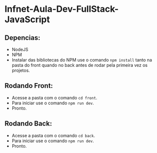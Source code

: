 # Infnet-Aula-Dev-FullStack-JavaScript

## Depencias:
- NodeJS
- NPM
- Instalar das bibliotecas do NPM use o comando ```npm install``` tanto na pasta do front quando no back antes de rodar pela primeira vez os projetos.

## Rodando Front:
- Acesse a pasta com o comando ```cd front```.
- Para iniciar use o comando ```npm run dev```.
- Pronto.

## Rodando Back:
- Acesse a pasta com o comando ```cd back```.
- Para iniciar use o comando ```npm run dev```.
- Pronto.
